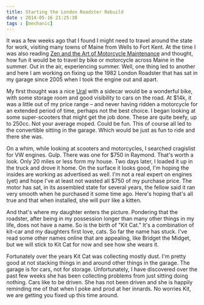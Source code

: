 ```yaml
---
title: Starting the London Roadster Rebuild
date : 2014-05-16 21:25:38
tags : [mechanic]
---
```

It was a few weeks ago that I found I might need to travel around the
state for work, visiting many towns of Maine from Wells to Fort
Kent. At the time I was also reading [Zen and the Art of Motorcycle
Maintenance][1] and thought, how fun it would be to travel by bike or
motorcycle across Maine in the summer. Out in the air, experiencing
summer.  Well, one thing led to another and here I am working on
fixing up the 1982 London Roadster that has sat in my garage since
2005 when I took the engine out and apart.

My first thought was a nice [Ural][2] with a sidecar would be a
wonderful bike, with some storage room and good visibility to cars on
the road. At $14k, it was a little out of my price range – and never
having ridden a motorcycle for an extended period of time, perhaps not
the best choice. I began looking at some super-scooters that might get
the job done. These are quite beefy, up to 250cc. Not your average
moped. Could be fun. This of course all led to the convertible sitting
in the garage. Which would be just as fun to ride and there she was.

On a whim, while looking at scooters and motorcycles, I searched
cragislist for VW engines. Gulp. There was one for $750 in
Raymond. That's worth a look. Only 20 miles or less form my house. Two
days later, I loaded it up in the truck and drove it home. On the
surface it looks good, I'm hoping the insides are working as
advertised as well. I'm not a real expert on engines (yet) and hope
I've at least not wasted all $750 of my purchase price. The motor has
sat, in its assembled state for several years, the fellow said it ran
very smooth when he purchased it some time ago. Here's hoping that's
all true and that when installed, she will purr like a kitten.

And that's where my daughter enters the picture. Pondering that the
roadster, after being in my possession longer than many other things
in my life, does not have a name. So is the birth of "Kit Cat." It's a
combination of kit-car and my daughters first love, cats. So far the
name has stuck. I've read some other names online that are appealing,
like Bridget the Midget, but we will stick to Kit Cat for now and see
how she wears it.

Fortunately over the years Kit Cat was collecting mostly dust. I'm
pretty good at not stacking things in and around other things in the
garage. The garage is for cars, not for storage. Unfortunately, I have
discovered over the past few weeks she has been collecting problems
from just sitting doing nothing. Cars like to be driven. She has not
been driven and she is happily reminding me of that when I poke and
prod at her innards. No worries Kit, we are getting you fixed up this
time around.

 [1]: http://www.amazon.com/Zen-Art-Motorcycle-Maintenance-Inquiry/dp/0060589469
 [2]: http://www.ural.com/

